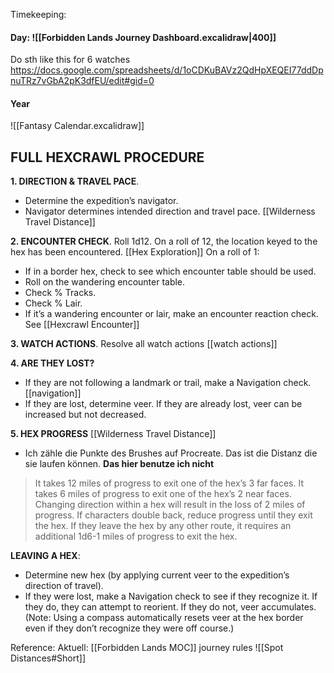 Timekeeping: 
#### Day: ![[Forbidden Lands Journey Dashboard.excalidraw|400]]
Do sth like this for 6 watches
https://docs.google.com/spreadsheets/d/1oCDKuBAVz2QdHpXEQEI77ddDpnuTRz7vGbA2pK3dfEU/edit#gid=0

#### Year

![[Fantasy Calendar.excalidraw]]


## FULL HEXCRAWL PROCEDURE  


**1. DIRECTION & TRAVEL PACE**.

-   Determine the expedition’s navigator.
-   Navigator determines intended direction and travel pace. [[Wilderness Travel Distance]]

**2. ENCOUNTER CHECK**. Roll 1d12. On a roll of 12, the location keyed to the hex has been encountered. [[Hex Exploration]] On a roll of 1:

-   If in a border hex, check to see which encounter table should be used.
-   Roll on the wandering encounter table.
-   Check % Tracks.
-   Check % Lair.
-   If it’s a wandering encounter or lair, make an encounter reaction check. See [[Hexcrawl Encounter]]

**3. WATCH ACTIONS**. Resolve all watch actions [[watch actions]]

**4. ARE THEY LOST?**

-   If they are not following a landmark or trail, make a Navigation check. [[navigation]]
-   If they are lost, determine veer. If they are already lost, veer can be increased but not decreased.

**5. HEX PROGRESS** [[Wilderness Travel Distance]]

- Ich zähle die Punkte des Brushes auf Procreate. Das ist die Distanz die sie laufen können.
**Das hier benutze ich nicht**
> It takes 12 miles of progress to exit one of the hex’s 3 far faces.
> It takes 6 miles of progress to exit one of the hex’s 2 near faces.
> Changing direction within a hex will result in the loss of 2 miles of progress.
> If characters double back, reduce progress until they exit the hex. If they leave the hex by any other route, it requires an additional 1d6-1 miles of progress to exit the hex.

**LEAVING A HEX**:

-   Determine new hex (by applying current veer to the expedition’s direction of travel).
-   If they were lost, make a Navigation check to see if they recognize it. If they do, they can attempt to reorient. If they do not, veer accumulates. (Note: Using a compass automatically resets veer at the hex border even if they don’t recognize they were off course.)

Reference: 
Aktuell: [[Forbidden Lands MOC]] journey rules
![[Spot Distances#Short]]

